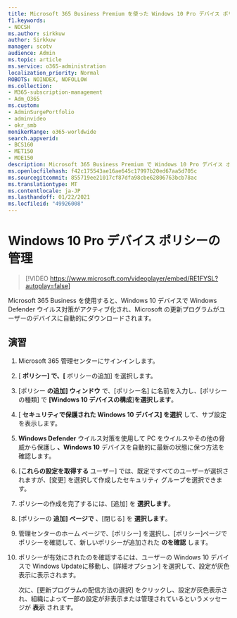 ```yaml
---
title: Microsoft 365 Business Premium を使った Windows 10 Pro デバイス ポリシーの管理
f1.keywords:
- NOCSH
ms.author: sirkkuw
author: Sirkkuw
manager: scotv
audience: Admin
ms.topic: article
ms.service: o365-administration
localization_priority: Normal
ROBOTS: NOINDEX, NOFOLLOW
ms.collection:
- M365-subscription-management
- Adm_O365
ms.custom:
- AdminSurgePortfolio
- adminvideo
- okr_smb
monikerRange: o365-worldwide
search.appverid:
- BCS160
- MET150
- MOE150
description: Microsoft 365 Business Premium で Windows 10 Pro デバイス ポリシーを管理する方法について説明します。
ms.openlocfilehash: f42c175543ae16ae645c17997b20ed67aa5d705c
ms.sourcegitcommit: 855719ee21017cf87dfa98cbe62806763bcb78ac
ms.translationtype: MT
ms.contentlocale: ja-JP
ms.lasthandoff: 01/22/2021
ms.locfileid: "49926008"
---
```

# <a name="manage-windows-10-pro-device-policies"></a>Windows 10 Pro デバイス ポリシーの管理

> [!VIDEO https://www.microsoft.com/videoplayer/embed/RE1FYSL?autoplay=false]

Microsoft 365 Business を使用すると、Windows 10 デバイスで Windows Defender ウイルス対策がアクティブ化され、Microsoft の更新プログラムがユーザーのデバイスに自動的にダウンロードされます。

## <a name="try-it"></a>演習

1. Microsoft 365 管理センターにサインインします。
1. [ **ポリシー] で、[** ポリシーの追加] を選択します。
1. [ポリシー **の追加] ウィンドウ** で、[ポリシー名] に名前を入力し、[ポリシーの種類] で **[Windows 10 デバイスの構成**]**を選択します**。
1. [ **セキュリティで保護された Windows 10 デバイス] を選択** して、サブ設定を表示します。
1. **Windows Defender** ウイルス対策を使用して PC をウイルスやその他の脅威から保護し **、Windows 10** デバイスを自動的に最新の状態に保つ方法を確認します。
1. [**これらの設定を取得する** ユーザー] では、既定ですべてのユーザーが選択されますが、[変更] を選択して作成したセキュリティ グループを選択できます。
1. ポリシーの作成を完了するには、[追加] を **選択します**。
1. [ポリシーの **追加] ページで** 、[閉じる] を **選択します**。
1. 管理センターのホーム ページで、[ポリシー] を選択し、[ポリシー]ページでポリシーを確認して、新しいポリシーが追加された **のを確認** します。
1. ポリシーが有効にされたのを確認するには、ユーザーの Windows 10 デバイスで Windows Updateに移動し、[詳細オプション] を選択して、設定が灰色表示に表示されます。

    次に、[更新プログラムの配信方法の選択] をクリックし、設定が灰色表示され、組織によって一部の設定が非表示または管理されているというメッセージが **表示** されます。

